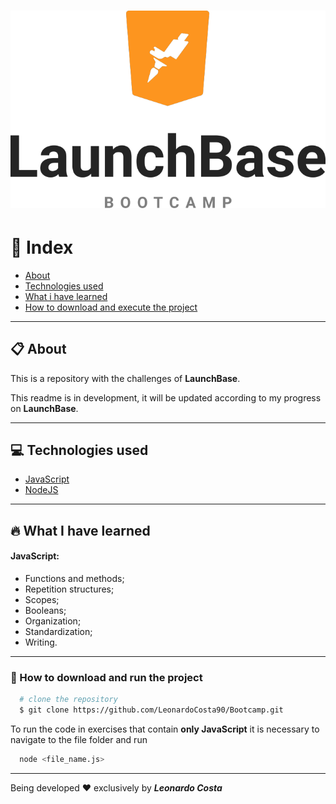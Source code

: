 <h1 align="center">
  <img src="launchbase-logo.png">
</h1>

# :book: Index
- [About](#clipboard-about)
- [Technologies used](#computer-technologies-used)
- [What i have learned](#fire-what-i-have-learned)
- [How to download and execute the project](#-how-to-download-and-run-the-project)

---

## :clipboard: About
This is a repository with the challenges of **LaunchBase**.

This readme is in development, it will be updated according to my progress on **LaunchBase**.

---

## :computer: Technologies used
- [JavaScript](https://www.javascript.com/)
- [NodeJS](https://nodejs.org/en/)

---

## :fire: What I have learned

#### JavaScript:
- Functions and methods;
- Repetition structures;
- Scopes;
- Booleans;
- Organization;
- Standardization;
- Writing.

---

### 📁 How to download and run the project

```bash
  # clone the repository
  $ git clone https://github.com/LeonardoCosta90/Bootcamp.git
```
To run the code in exercises that contain **only JavaScript** it is necessary to navigate to the file folder and run
```bash
  node <file_name.js>
``` 

---

Being developed :heart: exclusively by ***Leonardo Costa***
 

